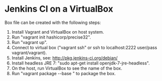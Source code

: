 Jenkins CI on a VirtualBox
==========================

Box file can be created with the following steps:

1. Install Vagrant and VirtualBox on host system.
2. Run "vagrant init hashicorp/precise32".
3. Run "vagrant up".
4. Connect to virtual box ("vagrant ssh" or ssh to localhost:2222 user/pass vagrant/vagrant).
5. Install Jenkins, see: http://pkg.jenkins-ci.org/debian/
6. Install headless JRE 7: "sudo apt-get install openjdk-7-jre-headless".
7. On the host, run VirtualBox to see the name of the box.
8. Run "vagrant package --base <boxname>" to package the box.
 
